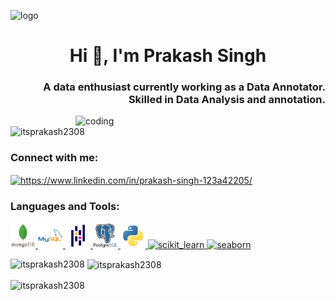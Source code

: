 ![logo](https://github.com/itsPrakash2308/itsPrakash2308/blob/main/wallpaperflare.com_wallpaper%20(1).jpg)
<h1 align="center">Hi 👋, I'm Prakash Singh</h1>
<h3 align="right">A data enthusiast currently working as a Data Annotator. Skilled in Data Analysis and annotation.</h3>
<img align="right" alt = "coding" width = "400" src = "![image](https://user-images.githubusercontent.com/91363429/230631305-2ae4946b-8382-43ec-bc28-2ffe7433c717.png)>
<p align="left"> <img src="https://komarev.com/ghpvc/?username=itsprakash2308&label=Profile%20views&color=0e75b6&style=flat" alt="itsprakash2308" /> </p>

<h3 align="left">Connect with me:</h3>
<p align="left">
<a href="https://linkedin.com/in/https://www.linkedin.com/in/prakash-singh-123a42205/" target="blank"><img align="center" src="https://raw.githubusercontent.com/rahuldkjain/github-profile-readme-generator/master/src/images/icons/Social/linked-in-alt.svg" alt="https://www.linkedin.com/in/prakash-singh-123a42205/" height="30" width="40" /></a>
</p>

<h3 align="left">Languages and Tools:</h3>
<p align="left"> <a href="https://www.mongodb.com/" target="_blank" rel="noreferrer"> <img src="https://raw.githubusercontent.com/devicons/devicon/master/icons/mongodb/mongodb-original-wordmark.svg" alt="mongodb" width="40" height="40"/> </a> <a href="https://www.mysql.com/" target="_blank" rel="noreferrer"> <img src="https://raw.githubusercontent.com/devicons/devicon/master/icons/mysql/mysql-original-wordmark.svg" alt="mysql" width="40" height="40"/> </a> <a href="https://pandas.pydata.org/" target="_blank" rel="noreferrer"> <img src="https://raw.githubusercontent.com/devicons/devicon/2ae2a900d2f041da66e950e4d48052658d850630/icons/pandas/pandas-original.svg" alt="pandas" width="40" height="40"/> </a> <a href="https://www.postgresql.org" target="_blank" rel="noreferrer"> <img src="https://raw.githubusercontent.com/devicons/devicon/master/icons/postgresql/postgresql-original-wordmark.svg" alt="postgresql" width="40" height="40"/> </a> <a href="https://www.python.org" target="_blank" rel="noreferrer"> <img src="https://raw.githubusercontent.com/devicons/devicon/master/icons/python/python-original.svg" alt="python" width="40" height="40"/> </a> <a href="https://scikit-learn.org/" target="_blank" rel="noreferrer"> <img src="https://upload.wikimedia.org/wikipedia/commons/0/05/Scikit_learn_logo_small.svg" alt="scikit_learn" width="40" height="40"/> </a> <a href="https://seaborn.pydata.org/" target="_blank" rel="noreferrer"> <img src="https://seaborn.pydata.org/_images/logo-mark-lightbg.svg" alt="seaborn" width="40" height="40"/> </a> </p>

<p><img align="left" src="https://github-readme-stats.vercel.app/api/top-langs?username=itsprakash2308&show_icons=true&locale=en&layout=compact" alt="itsprakash2308" /></p>

<p>&nbsp;<img align="center" src="https://github-readme-stats.vercel.app/api?username=itsprakash2308&show_icons=true&locale=en" alt="itsprakash2308" /></p>

<p><img align="center" src="https://github-readme-streak-stats.herokuapp.com/?user=itsprakash2308&" alt="itsprakash2308" /></p>
